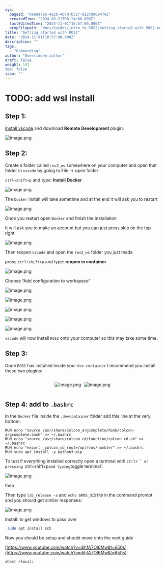 ```yaml
---
sys:
  pageId: "89e0a78c-4e2b-4070-b327-d28cb0694742"
  createdTime: "2024-08-21T00:24:00.000Z"
  lastEditedTime: "2024-11-01T18:57:00.000Z"
  propFilepath: "docs/Guides/intro_to_ROS2/Getting started with ROS2.md"
title: "Getting started with ROS2"
date: "2024-11-01T18:57:00.000Z"
description: ""
tags:
  - "Onboarding"
author: "Overridden author"
draft: false
weight: 141
toc: false
icon: ""
---
```


# TODO: add wsl install

## Step 1:

[Install vscode](https://code.visualstudio.com/download) and download **Remote Development** plugin:

![image.png](https://prod-files-secure.s3.us-west-2.amazonaws.com/d518164a-d88e-44d1-a4ee-3adb3bd8bce0/efb52993-1881-4a40-b95e-6f020334f022/image.png?X-Amz-Algorithm=AWS4-HMAC-SHA256&X-Amz-Content-Sha256=UNSIGNED-PAYLOAD&X-Amz-Credential=ASIAZI2LB466VLFMQNIC%2F20250429%2Fus-west-2%2Fs3%2Faws4_request&X-Amz-Date=20250429T181213Z&X-Amz-Expires=3600&X-Amz-Security-Token=IQoJb3JpZ2luX2VjEPr%2F%2F%2F%2F%2F%2F%2F%2F%2F%2FwEaCXVzLXdlc3QtMiJHMEUCIQCt3IISAl0oQCFLywoXXEFfIxcGRvb0WX00iteEff3JCwIgAcDyD%2Bj4TfXzyIjYmqKe97IYigESsh9a%2BS9yGkpaLusqiAQIkv%2F%2F%2F%2F%2F%2F%2F%2F%2F%2FARAAGgw2Mzc0MjMxODM4MDUiDMMk3wvZ9e2hvm%2BpKircAwz0wEtqJ6tVOCEbSfHag%2BnRR5eX3Y2tbd1zpcNpBhrYVOpSCL2lVFIwuKzFbuItbY%2B00sSKRSmX3xUvlBWDcZVyvY%2FUi5Jn48W7P58MGSVP2h4rMdpGY4D3br0pTRwz%2FCeft9Ue%2BNMUBxx%2FxWWKrErZUp2ZU1XIbAJA06wqay8sEdC9mBoH5sUIAghmEqhZak1LkuJCHMTwNX0vibY%2F8wP6bDRJtGF2LXEl2n%2FKQ8Lja3yOhLLKy%2BljT3lH0qJT4%2B0cONGZVGG3iuLUc3wErjEL6iF6u%2B31ssO0Lst92VbJeMiVSa%2B8gvgfCdne1kVVod%2Fu70wpJaDlIyBkrwr0mMUPmXgkv%2BHV5%2BJnk0GWJ0zD7KcZxP4KwK6Cu31GVXzfh41SHA4jmVLs7FNoa3rfng41mq4aEDTig7ZpsRhe74Dwxzs7fBizuZHyDbBVAhHqtma%2B0gNYBD9rrxgXxvDHaiO7yUp4CcUYxB2Gf00Mt3q8m9Do309STfmHVbMu1%2F8Sg0Ul%2BVq0az0h4lfv8KW%2B17X%2Bnd7dr45kKYztu7YjmKUVucHGKb6RiK15%2FfymC4YiaTR8SA8EG4x%2FUxAOxJR04cUPj%2F0Czncd%2BrWtP7sbZrP1%2FIBwz5x8vNd%2FmDSaMMCUxMAGOqUBbbWU%2Fwwsz%2F2KLYgGX5Q9M81IyZGUnPfFPx98lmtvh63Q5Orz65836D%2FDNXMuqj3AWF6vAHT6tGcS78UM%2B0eAhtI4PXYYdBc01PyHOASYP5EC2WZsbHaQsz1jxQ1GZ7Qv4GZqsmn8ssXRqj4Ss%2BSutr%2BR081tsRX6WENAcijpJptIyy8WF3V%2BwKb0XB%2FmUNozh3WQcWk6py6IfuzOPXqax3%2B%2BF2VM&X-Amz-Signature=7f11c32f3920689f3e6aa345380d61687d31e5465e1cb411f690a34cc963d040&X-Amz-SignedHeaders=host&x-id=GetObject)

## Step 2:

Create a folder called `ros2_ws` somewhere on your computer and open that folder in `vscode` by going to File → open folder 

`ctrl+shift+p` and type: **Install Docker**

![image.png](https://prod-files-secure.s3.us-west-2.amazonaws.com/d518164a-d88e-44d1-a4ee-3adb3bd8bce0/2269dc0e-1cd5-47ff-bceb-c04ad9b2eab0/image.png?X-Amz-Algorithm=AWS4-HMAC-SHA256&X-Amz-Content-Sha256=UNSIGNED-PAYLOAD&X-Amz-Credential=ASIAZI2LB466VLFMQNIC%2F20250429%2Fus-west-2%2Fs3%2Faws4_request&X-Amz-Date=20250429T181213Z&X-Amz-Expires=3600&X-Amz-Security-Token=IQoJb3JpZ2luX2VjEPr%2F%2F%2F%2F%2F%2F%2F%2F%2F%2FwEaCXVzLXdlc3QtMiJHMEUCIQCt3IISAl0oQCFLywoXXEFfIxcGRvb0WX00iteEff3JCwIgAcDyD%2Bj4TfXzyIjYmqKe97IYigESsh9a%2BS9yGkpaLusqiAQIkv%2F%2F%2F%2F%2F%2F%2F%2F%2F%2FARAAGgw2Mzc0MjMxODM4MDUiDMMk3wvZ9e2hvm%2BpKircAwz0wEtqJ6tVOCEbSfHag%2BnRR5eX3Y2tbd1zpcNpBhrYVOpSCL2lVFIwuKzFbuItbY%2B00sSKRSmX3xUvlBWDcZVyvY%2FUi5Jn48W7P58MGSVP2h4rMdpGY4D3br0pTRwz%2FCeft9Ue%2BNMUBxx%2FxWWKrErZUp2ZU1XIbAJA06wqay8sEdC9mBoH5sUIAghmEqhZak1LkuJCHMTwNX0vibY%2F8wP6bDRJtGF2LXEl2n%2FKQ8Lja3yOhLLKy%2BljT3lH0qJT4%2B0cONGZVGG3iuLUc3wErjEL6iF6u%2B31ssO0Lst92VbJeMiVSa%2B8gvgfCdne1kVVod%2Fu70wpJaDlIyBkrwr0mMUPmXgkv%2BHV5%2BJnk0GWJ0zD7KcZxP4KwK6Cu31GVXzfh41SHA4jmVLs7FNoa3rfng41mq4aEDTig7ZpsRhe74Dwxzs7fBizuZHyDbBVAhHqtma%2B0gNYBD9rrxgXxvDHaiO7yUp4CcUYxB2Gf00Mt3q8m9Do309STfmHVbMu1%2F8Sg0Ul%2BVq0az0h4lfv8KW%2B17X%2Bnd7dr45kKYztu7YjmKUVucHGKb6RiK15%2FfymC4YiaTR8SA8EG4x%2FUxAOxJR04cUPj%2F0Czncd%2BrWtP7sbZrP1%2FIBwz5x8vNd%2FmDSaMMCUxMAGOqUBbbWU%2Fwwsz%2F2KLYgGX5Q9M81IyZGUnPfFPx98lmtvh63Q5Orz65836D%2FDNXMuqj3AWF6vAHT6tGcS78UM%2B0eAhtI4PXYYdBc01PyHOASYP5EC2WZsbHaQsz1jxQ1GZ7Qv4GZqsmn8ssXRqj4Ss%2BSutr%2BR081tsRX6WENAcijpJptIyy8WF3V%2BwKb0XB%2FmUNozh3WQcWk6py6IfuzOPXqax3%2B%2BF2VM&X-Amz-Signature=6bb5a61a360b18cdefdc212349ac41998f3652ce69ca2ff6d1947808a5c8ab82&X-Amz-SignedHeaders=host&x-id=GetObject)

The `Docker` install will take sometime and at the end it will ask you to restart

![image.png](https://prod-files-secure.s3.us-west-2.amazonaws.com/d518164a-d88e-44d1-a4ee-3adb3bd8bce0/ed233f78-be33-4b1f-b89c-9c346c0e961e/image.png?X-Amz-Algorithm=AWS4-HMAC-SHA256&X-Amz-Content-Sha256=UNSIGNED-PAYLOAD&X-Amz-Credential=ASIAZI2LB466VLFMQNIC%2F20250429%2Fus-west-2%2Fs3%2Faws4_request&X-Amz-Date=20250429T181213Z&X-Amz-Expires=3600&X-Amz-Security-Token=IQoJb3JpZ2luX2VjEPr%2F%2F%2F%2F%2F%2F%2F%2F%2F%2FwEaCXVzLXdlc3QtMiJHMEUCIQCt3IISAl0oQCFLywoXXEFfIxcGRvb0WX00iteEff3JCwIgAcDyD%2Bj4TfXzyIjYmqKe97IYigESsh9a%2BS9yGkpaLusqiAQIkv%2F%2F%2F%2F%2F%2F%2F%2F%2F%2FARAAGgw2Mzc0MjMxODM4MDUiDMMk3wvZ9e2hvm%2BpKircAwz0wEtqJ6tVOCEbSfHag%2BnRR5eX3Y2tbd1zpcNpBhrYVOpSCL2lVFIwuKzFbuItbY%2B00sSKRSmX3xUvlBWDcZVyvY%2FUi5Jn48W7P58MGSVP2h4rMdpGY4D3br0pTRwz%2FCeft9Ue%2BNMUBxx%2FxWWKrErZUp2ZU1XIbAJA06wqay8sEdC9mBoH5sUIAghmEqhZak1LkuJCHMTwNX0vibY%2F8wP6bDRJtGF2LXEl2n%2FKQ8Lja3yOhLLKy%2BljT3lH0qJT4%2B0cONGZVGG3iuLUc3wErjEL6iF6u%2B31ssO0Lst92VbJeMiVSa%2B8gvgfCdne1kVVod%2Fu70wpJaDlIyBkrwr0mMUPmXgkv%2BHV5%2BJnk0GWJ0zD7KcZxP4KwK6Cu31GVXzfh41SHA4jmVLs7FNoa3rfng41mq4aEDTig7ZpsRhe74Dwxzs7fBizuZHyDbBVAhHqtma%2B0gNYBD9rrxgXxvDHaiO7yUp4CcUYxB2Gf00Mt3q8m9Do309STfmHVbMu1%2F8Sg0Ul%2BVq0az0h4lfv8KW%2B17X%2Bnd7dr45kKYztu7YjmKUVucHGKb6RiK15%2FfymC4YiaTR8SA8EG4x%2FUxAOxJR04cUPj%2F0Czncd%2BrWtP7sbZrP1%2FIBwz5x8vNd%2FmDSaMMCUxMAGOqUBbbWU%2Fwwsz%2F2KLYgGX5Q9M81IyZGUnPfFPx98lmtvh63Q5Orz65836D%2FDNXMuqj3AWF6vAHT6tGcS78UM%2B0eAhtI4PXYYdBc01PyHOASYP5EC2WZsbHaQsz1jxQ1GZ7Qv4GZqsmn8ssXRqj4Ss%2BSutr%2BR081tsRX6WENAcijpJptIyy8WF3V%2BwKb0XB%2FmUNozh3WQcWk6py6IfuzOPXqax3%2B%2BF2VM&X-Amz-Signature=f53548305f6ccc8a62508125fc88f86f18d8d663e3da55b2aee44b579d5aa873&X-Amz-SignedHeaders=host&x-id=GetObject)

Once you restart open `Docker` and finish the installation

It will ask you to make an account but you can just press skip on the top right

![image.png](https://prod-files-secure.s3.us-west-2.amazonaws.com/d518164a-d88e-44d1-a4ee-3adb3bd8bce0/21010ad9-1659-4fd9-9f59-9932a09b2a3d/image.png?X-Amz-Algorithm=AWS4-HMAC-SHA256&X-Amz-Content-Sha256=UNSIGNED-PAYLOAD&X-Amz-Credential=ASIAZI2LB466VLFMQNIC%2F20250429%2Fus-west-2%2Fs3%2Faws4_request&X-Amz-Date=20250429T181213Z&X-Amz-Expires=3600&X-Amz-Security-Token=IQoJb3JpZ2luX2VjEPr%2F%2F%2F%2F%2F%2F%2F%2F%2F%2FwEaCXVzLXdlc3QtMiJHMEUCIQCt3IISAl0oQCFLywoXXEFfIxcGRvb0WX00iteEff3JCwIgAcDyD%2Bj4TfXzyIjYmqKe97IYigESsh9a%2BS9yGkpaLusqiAQIkv%2F%2F%2F%2F%2F%2F%2F%2F%2F%2FARAAGgw2Mzc0MjMxODM4MDUiDMMk3wvZ9e2hvm%2BpKircAwz0wEtqJ6tVOCEbSfHag%2BnRR5eX3Y2tbd1zpcNpBhrYVOpSCL2lVFIwuKzFbuItbY%2B00sSKRSmX3xUvlBWDcZVyvY%2FUi5Jn48W7P58MGSVP2h4rMdpGY4D3br0pTRwz%2FCeft9Ue%2BNMUBxx%2FxWWKrErZUp2ZU1XIbAJA06wqay8sEdC9mBoH5sUIAghmEqhZak1LkuJCHMTwNX0vibY%2F8wP6bDRJtGF2LXEl2n%2FKQ8Lja3yOhLLKy%2BljT3lH0qJT4%2B0cONGZVGG3iuLUc3wErjEL6iF6u%2B31ssO0Lst92VbJeMiVSa%2B8gvgfCdne1kVVod%2Fu70wpJaDlIyBkrwr0mMUPmXgkv%2BHV5%2BJnk0GWJ0zD7KcZxP4KwK6Cu31GVXzfh41SHA4jmVLs7FNoa3rfng41mq4aEDTig7ZpsRhe74Dwxzs7fBizuZHyDbBVAhHqtma%2B0gNYBD9rrxgXxvDHaiO7yUp4CcUYxB2Gf00Mt3q8m9Do309STfmHVbMu1%2F8Sg0Ul%2BVq0az0h4lfv8KW%2B17X%2Bnd7dr45kKYztu7YjmKUVucHGKb6RiK15%2FfymC4YiaTR8SA8EG4x%2FUxAOxJR04cUPj%2F0Czncd%2BrWtP7sbZrP1%2FIBwz5x8vNd%2FmDSaMMCUxMAGOqUBbbWU%2Fwwsz%2F2KLYgGX5Q9M81IyZGUnPfFPx98lmtvh63Q5Orz65836D%2FDNXMuqj3AWF6vAHT6tGcS78UM%2B0eAhtI4PXYYdBc01PyHOASYP5EC2WZsbHaQsz1jxQ1GZ7Qv4GZqsmn8ssXRqj4Ss%2BSutr%2BR081tsRX6WENAcijpJptIyy8WF3V%2BwKb0XB%2FmUNozh3WQcWk6py6IfuzOPXqax3%2B%2BF2VM&X-Amz-Signature=e5c916f967f9fd7beb2a9b1ce6fafd9160c6113fb3057adef06bc9bd30bc002c&X-Amz-SignedHeaders=host&x-id=GetObject)

Then reopen `vscode` and open the `ros2_ws` folder you just made

press `ctrl+shift+p` and type: **reopen in container**

![image.png](https://prod-files-secure.s3.us-west-2.amazonaws.com/d518164a-d88e-44d1-a4ee-3adb3bd8bce0/4e93b8c2-41ad-488c-8095-c74205196118/image.png?X-Amz-Algorithm=AWS4-HMAC-SHA256&X-Amz-Content-Sha256=UNSIGNED-PAYLOAD&X-Amz-Credential=ASIAZI2LB466VLFMQNIC%2F20250429%2Fus-west-2%2Fs3%2Faws4_request&X-Amz-Date=20250429T181213Z&X-Amz-Expires=3600&X-Amz-Security-Token=IQoJb3JpZ2luX2VjEPr%2F%2F%2F%2F%2F%2F%2F%2F%2F%2FwEaCXVzLXdlc3QtMiJHMEUCIQCt3IISAl0oQCFLywoXXEFfIxcGRvb0WX00iteEff3JCwIgAcDyD%2Bj4TfXzyIjYmqKe97IYigESsh9a%2BS9yGkpaLusqiAQIkv%2F%2F%2F%2F%2F%2F%2F%2F%2F%2FARAAGgw2Mzc0MjMxODM4MDUiDMMk3wvZ9e2hvm%2BpKircAwz0wEtqJ6tVOCEbSfHag%2BnRR5eX3Y2tbd1zpcNpBhrYVOpSCL2lVFIwuKzFbuItbY%2B00sSKRSmX3xUvlBWDcZVyvY%2FUi5Jn48W7P58MGSVP2h4rMdpGY4D3br0pTRwz%2FCeft9Ue%2BNMUBxx%2FxWWKrErZUp2ZU1XIbAJA06wqay8sEdC9mBoH5sUIAghmEqhZak1LkuJCHMTwNX0vibY%2F8wP6bDRJtGF2LXEl2n%2FKQ8Lja3yOhLLKy%2BljT3lH0qJT4%2B0cONGZVGG3iuLUc3wErjEL6iF6u%2B31ssO0Lst92VbJeMiVSa%2B8gvgfCdne1kVVod%2Fu70wpJaDlIyBkrwr0mMUPmXgkv%2BHV5%2BJnk0GWJ0zD7KcZxP4KwK6Cu31GVXzfh41SHA4jmVLs7FNoa3rfng41mq4aEDTig7ZpsRhe74Dwxzs7fBizuZHyDbBVAhHqtma%2B0gNYBD9rrxgXxvDHaiO7yUp4CcUYxB2Gf00Mt3q8m9Do309STfmHVbMu1%2F8Sg0Ul%2BVq0az0h4lfv8KW%2B17X%2Bnd7dr45kKYztu7YjmKUVucHGKb6RiK15%2FfymC4YiaTR8SA8EG4x%2FUxAOxJR04cUPj%2F0Czncd%2BrWtP7sbZrP1%2FIBwz5x8vNd%2FmDSaMMCUxMAGOqUBbbWU%2Fwwsz%2F2KLYgGX5Q9M81IyZGUnPfFPx98lmtvh63Q5Orz65836D%2FDNXMuqj3AWF6vAHT6tGcS78UM%2B0eAhtI4PXYYdBc01PyHOASYP5EC2WZsbHaQsz1jxQ1GZ7Qv4GZqsmn8ssXRqj4Ss%2BSutr%2BR081tsRX6WENAcijpJptIyy8WF3V%2BwKb0XB%2FmUNozh3WQcWk6py6IfuzOPXqax3%2B%2BF2VM&X-Amz-Signature=f068a921921ca275be0baaaa3b49b093a70a152d6e37c457ae1301044c29bd98&X-Amz-SignedHeaders=host&x-id=GetObject)

Choose “Add configuration to workspace”

![image.png](https://prod-files-secure.s3.us-west-2.amazonaws.com/d518164a-d88e-44d1-a4ee-3adb3bd8bce0/9560b282-5060-4989-ba37-97e7b2c22476/image.png?X-Amz-Algorithm=AWS4-HMAC-SHA256&X-Amz-Content-Sha256=UNSIGNED-PAYLOAD&X-Amz-Credential=ASIAZI2LB466VLFMQNIC%2F20250429%2Fus-west-2%2Fs3%2Faws4_request&X-Amz-Date=20250429T181213Z&X-Amz-Expires=3600&X-Amz-Security-Token=IQoJb3JpZ2luX2VjEPr%2F%2F%2F%2F%2F%2F%2F%2F%2F%2FwEaCXVzLXdlc3QtMiJHMEUCIQCt3IISAl0oQCFLywoXXEFfIxcGRvb0WX00iteEff3JCwIgAcDyD%2Bj4TfXzyIjYmqKe97IYigESsh9a%2BS9yGkpaLusqiAQIkv%2F%2F%2F%2F%2F%2F%2F%2F%2F%2FARAAGgw2Mzc0MjMxODM4MDUiDMMk3wvZ9e2hvm%2BpKircAwz0wEtqJ6tVOCEbSfHag%2BnRR5eX3Y2tbd1zpcNpBhrYVOpSCL2lVFIwuKzFbuItbY%2B00sSKRSmX3xUvlBWDcZVyvY%2FUi5Jn48W7P58MGSVP2h4rMdpGY4D3br0pTRwz%2FCeft9Ue%2BNMUBxx%2FxWWKrErZUp2ZU1XIbAJA06wqay8sEdC9mBoH5sUIAghmEqhZak1LkuJCHMTwNX0vibY%2F8wP6bDRJtGF2LXEl2n%2FKQ8Lja3yOhLLKy%2BljT3lH0qJT4%2B0cONGZVGG3iuLUc3wErjEL6iF6u%2B31ssO0Lst92VbJeMiVSa%2B8gvgfCdne1kVVod%2Fu70wpJaDlIyBkrwr0mMUPmXgkv%2BHV5%2BJnk0GWJ0zD7KcZxP4KwK6Cu31GVXzfh41SHA4jmVLs7FNoa3rfng41mq4aEDTig7ZpsRhe74Dwxzs7fBizuZHyDbBVAhHqtma%2B0gNYBD9rrxgXxvDHaiO7yUp4CcUYxB2Gf00Mt3q8m9Do309STfmHVbMu1%2F8Sg0Ul%2BVq0az0h4lfv8KW%2B17X%2Bnd7dr45kKYztu7YjmKUVucHGKb6RiK15%2FfymC4YiaTR8SA8EG4x%2FUxAOxJR04cUPj%2F0Czncd%2BrWtP7sbZrP1%2FIBwz5x8vNd%2FmDSaMMCUxMAGOqUBbbWU%2Fwwsz%2F2KLYgGX5Q9M81IyZGUnPfFPx98lmtvh63Q5Orz65836D%2FDNXMuqj3AWF6vAHT6tGcS78UM%2B0eAhtI4PXYYdBc01PyHOASYP5EC2WZsbHaQsz1jxQ1GZ7Qv4GZqsmn8ssXRqj4Ss%2BSutr%2BR081tsRX6WENAcijpJptIyy8WF3V%2BwKb0XB%2FmUNozh3WQcWk6py6IfuzOPXqax3%2B%2BF2VM&X-Amz-Signature=2651afaedfd2f2c7c53060beef2066b989a9377a38712d386395cdf3df7f7560&X-Amz-SignedHeaders=host&x-id=GetObject)

![image.png](https://prod-files-secure.s3.us-west-2.amazonaws.com/d518164a-d88e-44d1-a4ee-3adb3bd8bce0/2ee63f81-886b-48e8-a553-dc6e5eac99e4/image.png?X-Amz-Algorithm=AWS4-HMAC-SHA256&X-Amz-Content-Sha256=UNSIGNED-PAYLOAD&X-Amz-Credential=ASIAZI2LB466VLFMQNIC%2F20250429%2Fus-west-2%2Fs3%2Faws4_request&X-Amz-Date=20250429T181213Z&X-Amz-Expires=3600&X-Amz-Security-Token=IQoJb3JpZ2luX2VjEPr%2F%2F%2F%2F%2F%2F%2F%2F%2F%2FwEaCXVzLXdlc3QtMiJHMEUCIQCt3IISAl0oQCFLywoXXEFfIxcGRvb0WX00iteEff3JCwIgAcDyD%2Bj4TfXzyIjYmqKe97IYigESsh9a%2BS9yGkpaLusqiAQIkv%2F%2F%2F%2F%2F%2F%2F%2F%2F%2FARAAGgw2Mzc0MjMxODM4MDUiDMMk3wvZ9e2hvm%2BpKircAwz0wEtqJ6tVOCEbSfHag%2BnRR5eX3Y2tbd1zpcNpBhrYVOpSCL2lVFIwuKzFbuItbY%2B00sSKRSmX3xUvlBWDcZVyvY%2FUi5Jn48W7P58MGSVP2h4rMdpGY4D3br0pTRwz%2FCeft9Ue%2BNMUBxx%2FxWWKrErZUp2ZU1XIbAJA06wqay8sEdC9mBoH5sUIAghmEqhZak1LkuJCHMTwNX0vibY%2F8wP6bDRJtGF2LXEl2n%2FKQ8Lja3yOhLLKy%2BljT3lH0qJT4%2B0cONGZVGG3iuLUc3wErjEL6iF6u%2B31ssO0Lst92VbJeMiVSa%2B8gvgfCdne1kVVod%2Fu70wpJaDlIyBkrwr0mMUPmXgkv%2BHV5%2BJnk0GWJ0zD7KcZxP4KwK6Cu31GVXzfh41SHA4jmVLs7FNoa3rfng41mq4aEDTig7ZpsRhe74Dwxzs7fBizuZHyDbBVAhHqtma%2B0gNYBD9rrxgXxvDHaiO7yUp4CcUYxB2Gf00Mt3q8m9Do309STfmHVbMu1%2F8Sg0Ul%2BVq0az0h4lfv8KW%2B17X%2Bnd7dr45kKYztu7YjmKUVucHGKb6RiK15%2FfymC4YiaTR8SA8EG4x%2FUxAOxJR04cUPj%2F0Czncd%2BrWtP7sbZrP1%2FIBwz5x8vNd%2FmDSaMMCUxMAGOqUBbbWU%2Fwwsz%2F2KLYgGX5Q9M81IyZGUnPfFPx98lmtvh63Q5Orz65836D%2FDNXMuqj3AWF6vAHT6tGcS78UM%2B0eAhtI4PXYYdBc01PyHOASYP5EC2WZsbHaQsz1jxQ1GZ7Qv4GZqsmn8ssXRqj4Ss%2BSutr%2BR081tsRX6WENAcijpJptIyy8WF3V%2BwKb0XB%2FmUNozh3WQcWk6py6IfuzOPXqax3%2B%2BF2VM&X-Amz-Signature=8b61ee5ee950b247b3356576eff9da387c2770490a3b0c28e2735b64d13831d6&X-Amz-SignedHeaders=host&x-id=GetObject)

![image.png](https://prod-files-secure.s3.us-west-2.amazonaws.com/d518164a-d88e-44d1-a4ee-3adb3bd8bce0/ae1580b2-b048-407e-aed9-b584224a7a04/image.png?X-Amz-Algorithm=AWS4-HMAC-SHA256&X-Amz-Content-Sha256=UNSIGNED-PAYLOAD&X-Amz-Credential=ASIAZI2LB466VLFMQNIC%2F20250429%2Fus-west-2%2Fs3%2Faws4_request&X-Amz-Date=20250429T181213Z&X-Amz-Expires=3600&X-Amz-Security-Token=IQoJb3JpZ2luX2VjEPr%2F%2F%2F%2F%2F%2F%2F%2F%2F%2FwEaCXVzLXdlc3QtMiJHMEUCIQCt3IISAl0oQCFLywoXXEFfIxcGRvb0WX00iteEff3JCwIgAcDyD%2Bj4TfXzyIjYmqKe97IYigESsh9a%2BS9yGkpaLusqiAQIkv%2F%2F%2F%2F%2F%2F%2F%2F%2F%2FARAAGgw2Mzc0MjMxODM4MDUiDMMk3wvZ9e2hvm%2BpKircAwz0wEtqJ6tVOCEbSfHag%2BnRR5eX3Y2tbd1zpcNpBhrYVOpSCL2lVFIwuKzFbuItbY%2B00sSKRSmX3xUvlBWDcZVyvY%2FUi5Jn48W7P58MGSVP2h4rMdpGY4D3br0pTRwz%2FCeft9Ue%2BNMUBxx%2FxWWKrErZUp2ZU1XIbAJA06wqay8sEdC9mBoH5sUIAghmEqhZak1LkuJCHMTwNX0vibY%2F8wP6bDRJtGF2LXEl2n%2FKQ8Lja3yOhLLKy%2BljT3lH0qJT4%2B0cONGZVGG3iuLUc3wErjEL6iF6u%2B31ssO0Lst92VbJeMiVSa%2B8gvgfCdne1kVVod%2Fu70wpJaDlIyBkrwr0mMUPmXgkv%2BHV5%2BJnk0GWJ0zD7KcZxP4KwK6Cu31GVXzfh41SHA4jmVLs7FNoa3rfng41mq4aEDTig7ZpsRhe74Dwxzs7fBizuZHyDbBVAhHqtma%2B0gNYBD9rrxgXxvDHaiO7yUp4CcUYxB2Gf00Mt3q8m9Do309STfmHVbMu1%2F8Sg0Ul%2BVq0az0h4lfv8KW%2B17X%2Bnd7dr45kKYztu7YjmKUVucHGKb6RiK15%2FfymC4YiaTR8SA8EG4x%2FUxAOxJR04cUPj%2F0Czncd%2BrWtP7sbZrP1%2FIBwz5x8vNd%2FmDSaMMCUxMAGOqUBbbWU%2Fwwsz%2F2KLYgGX5Q9M81IyZGUnPfFPx98lmtvh63Q5Orz65836D%2FDNXMuqj3AWF6vAHT6tGcS78UM%2B0eAhtI4PXYYdBc01PyHOASYP5EC2WZsbHaQsz1jxQ1GZ7Qv4GZqsmn8ssXRqj4Ss%2BSutr%2BR081tsRX6WENAcijpJptIyy8WF3V%2BwKb0XB%2FmUNozh3WQcWk6py6IfuzOPXqax3%2B%2BF2VM&X-Amz-Signature=735fd3d7460069a60905495953f4437b2697d514cd7927d2367bebc68682133a&X-Amz-SignedHeaders=host&x-id=GetObject)

![image.png](https://prod-files-secure.s3.us-west-2.amazonaws.com/d518164a-d88e-44d1-a4ee-3adb3bd8bce0/53255b28-f75e-430f-b9e3-c0ac8577e42b/image.png?X-Amz-Algorithm=AWS4-HMAC-SHA256&X-Amz-Content-Sha256=UNSIGNED-PAYLOAD&X-Amz-Credential=ASIAZI2LB466VLFMQNIC%2F20250429%2Fus-west-2%2Fs3%2Faws4_request&X-Amz-Date=20250429T181213Z&X-Amz-Expires=3600&X-Amz-Security-Token=IQoJb3JpZ2luX2VjEPr%2F%2F%2F%2F%2F%2F%2F%2F%2F%2FwEaCXVzLXdlc3QtMiJHMEUCIQCt3IISAl0oQCFLywoXXEFfIxcGRvb0WX00iteEff3JCwIgAcDyD%2Bj4TfXzyIjYmqKe97IYigESsh9a%2BS9yGkpaLusqiAQIkv%2F%2F%2F%2F%2F%2F%2F%2F%2F%2FARAAGgw2Mzc0MjMxODM4MDUiDMMk3wvZ9e2hvm%2BpKircAwz0wEtqJ6tVOCEbSfHag%2BnRR5eX3Y2tbd1zpcNpBhrYVOpSCL2lVFIwuKzFbuItbY%2B00sSKRSmX3xUvlBWDcZVyvY%2FUi5Jn48W7P58MGSVP2h4rMdpGY4D3br0pTRwz%2FCeft9Ue%2BNMUBxx%2FxWWKrErZUp2ZU1XIbAJA06wqay8sEdC9mBoH5sUIAghmEqhZak1LkuJCHMTwNX0vibY%2F8wP6bDRJtGF2LXEl2n%2FKQ8Lja3yOhLLKy%2BljT3lH0qJT4%2B0cONGZVGG3iuLUc3wErjEL6iF6u%2B31ssO0Lst92VbJeMiVSa%2B8gvgfCdne1kVVod%2Fu70wpJaDlIyBkrwr0mMUPmXgkv%2BHV5%2BJnk0GWJ0zD7KcZxP4KwK6Cu31GVXzfh41SHA4jmVLs7FNoa3rfng41mq4aEDTig7ZpsRhe74Dwxzs7fBizuZHyDbBVAhHqtma%2B0gNYBD9rrxgXxvDHaiO7yUp4CcUYxB2Gf00Mt3q8m9Do309STfmHVbMu1%2F8Sg0Ul%2BVq0az0h4lfv8KW%2B17X%2Bnd7dr45kKYztu7YjmKUVucHGKb6RiK15%2FfymC4YiaTR8SA8EG4x%2FUxAOxJR04cUPj%2F0Czncd%2BrWtP7sbZrP1%2FIBwz5x8vNd%2FmDSaMMCUxMAGOqUBbbWU%2Fwwsz%2F2KLYgGX5Q9M81IyZGUnPfFPx98lmtvh63Q5Orz65836D%2FDNXMuqj3AWF6vAHT6tGcS78UM%2B0eAhtI4PXYYdBc01PyHOASYP5EC2WZsbHaQsz1jxQ1GZ7Qv4GZqsmn8ssXRqj4Ss%2BSutr%2BR081tsRX6WENAcijpJptIyy8WF3V%2BwKb0XB%2FmUNozh3WQcWk6py6IfuzOPXqax3%2B%2BF2VM&X-Amz-Signature=1b7d8afe9e5803d88c7247785b992450030a37103b8d12713455f2360c76ff2b&X-Amz-SignedHeaders=host&x-id=GetObject)

![image.png](https://prod-files-secure.s3.us-west-2.amazonaws.com/d518164a-d88e-44d1-a4ee-3adb3bd8bce0/7c562767-5af9-4ffb-97d1-327bcdf4ee00/image.png?X-Amz-Algorithm=AWS4-HMAC-SHA256&X-Amz-Content-Sha256=UNSIGNED-PAYLOAD&X-Amz-Credential=ASIAZI2LB466VLFMQNIC%2F20250429%2Fus-west-2%2Fs3%2Faws4_request&X-Amz-Date=20250429T181213Z&X-Amz-Expires=3600&X-Amz-Security-Token=IQoJb3JpZ2luX2VjEPr%2F%2F%2F%2F%2F%2F%2F%2F%2F%2FwEaCXVzLXdlc3QtMiJHMEUCIQCt3IISAl0oQCFLywoXXEFfIxcGRvb0WX00iteEff3JCwIgAcDyD%2Bj4TfXzyIjYmqKe97IYigESsh9a%2BS9yGkpaLusqiAQIkv%2F%2F%2F%2F%2F%2F%2F%2F%2F%2FARAAGgw2Mzc0MjMxODM4MDUiDMMk3wvZ9e2hvm%2BpKircAwz0wEtqJ6tVOCEbSfHag%2BnRR5eX3Y2tbd1zpcNpBhrYVOpSCL2lVFIwuKzFbuItbY%2B00sSKRSmX3xUvlBWDcZVyvY%2FUi5Jn48W7P58MGSVP2h4rMdpGY4D3br0pTRwz%2FCeft9Ue%2BNMUBxx%2FxWWKrErZUp2ZU1XIbAJA06wqay8sEdC9mBoH5sUIAghmEqhZak1LkuJCHMTwNX0vibY%2F8wP6bDRJtGF2LXEl2n%2FKQ8Lja3yOhLLKy%2BljT3lH0qJT4%2B0cONGZVGG3iuLUc3wErjEL6iF6u%2B31ssO0Lst92VbJeMiVSa%2B8gvgfCdne1kVVod%2Fu70wpJaDlIyBkrwr0mMUPmXgkv%2BHV5%2BJnk0GWJ0zD7KcZxP4KwK6Cu31GVXzfh41SHA4jmVLs7FNoa3rfng41mq4aEDTig7ZpsRhe74Dwxzs7fBizuZHyDbBVAhHqtma%2B0gNYBD9rrxgXxvDHaiO7yUp4CcUYxB2Gf00Mt3q8m9Do309STfmHVbMu1%2F8Sg0Ul%2BVq0az0h4lfv8KW%2B17X%2Bnd7dr45kKYztu7YjmKUVucHGKb6RiK15%2FfymC4YiaTR8SA8EG4x%2FUxAOxJR04cUPj%2F0Czncd%2BrWtP7sbZrP1%2FIBwz5x8vNd%2FmDSaMMCUxMAGOqUBbbWU%2Fwwsz%2F2KLYgGX5Q9M81IyZGUnPfFPx98lmtvh63Q5Orz65836D%2FDNXMuqj3AWF6vAHT6tGcS78UM%2B0eAhtI4PXYYdBc01PyHOASYP5EC2WZsbHaQsz1jxQ1GZ7Qv4GZqsmn8ssXRqj4Ss%2BSutr%2BR081tsRX6WENAcijpJptIyy8WF3V%2BwKb0XB%2FmUNozh3WQcWk6py6IfuzOPXqax3%2B%2BF2VM&X-Amz-Signature=666cdc2b3e45cd246739a1f0f6ec660c479e7cf83a3b710e50c7abbd19fff664&X-Amz-SignedHeaders=host&x-id=GetObject)

`vscode` will now install `ROS2` onto your computer so this may take some time.

## Step 3:

Once `ROS2` has installed inside your `dev-container` I recommend you install these two plugins:

<div style="display: flex;flex-direction: row; column-gap:10px; max-width: 630px;justify-content: center;">
<div>

![image.png](https://prod-files-secure.s3.us-west-2.amazonaws.com/d518164a-d88e-44d1-a4ee-3adb3bd8bce0/3fc3d550-5a54-4ba1-ba6b-faa01cdb7369/image.png?X-Amz-Algorithm=AWS4-HMAC-SHA256&X-Amz-Content-Sha256=UNSIGNED-PAYLOAD&X-Amz-Credential=ASIAZI2LB466SLLLS7RX%2F20250429%2Fus-west-2%2Fs3%2Faws4_request&X-Amz-Date=20250429T181220Z&X-Amz-Expires=3600&X-Amz-Security-Token=IQoJb3JpZ2luX2VjEPr%2F%2F%2F%2F%2F%2F%2F%2F%2F%2FwEaCXVzLXdlc3QtMiJHMEUCIAYwObfshXa4rNqG6TyuAd3b43roG8NVe9PqGXk7JePBAiEA4eeEf%2Bcs3lt8spPxssfMfbwfr8RmZJXnKDUIek47Q48qiAQIkv%2F%2F%2F%2F%2F%2F%2F%2F%2F%2FARAAGgw2Mzc0MjMxODM4MDUiDLW037cl%2B2jQ0krRdCrcA3ufdl7u0qfPqUTawLv4PeEbkZSiV6eAvnk0hMz87erRjNulqOfeBiyr1JxZ1v947ClWBdxz5hoo6dA%2BnFkVMvT3or15Hthw4WxaBfodqYDDIVLiHgXqEkz%2BeS1q3w2IuFlpJTtPKHMYDm8pZ6GEISLEPU0GvNO0ANJ%2BzKnwQm1N%2BgxhNeEoKd8G1B1QYdlNjSnkCrG9J7INwEjecoaHze59xwyS7R2%2F1XdZ0xLjn3zd%2BP0Ak9PAx8yGCwwPxL%2BK30cIOvet5CDzDTD898xmTRLx5NqXoxeSjPBCiDerALoGWY7w6alK%2BDJqw830eJkBKCD23OKR25ZM0nGd9TcSebmkWW5oW3SZ61yL0yGcgJfyLYgb7%2BSIPv9F%2FqztVsCaUqYAYywLveOezjBHSvGWJzmF%2FKgMBMJiR%2FH2pmiATZKBrut3v4cTxqE8NRciGR%2BDVznSPMKfm8jOMP6hEMtx%2FACeEPK3FdFDrv1PJG9vtx9w7ZRx9rikVoCCkvr%2FmpGTuzDRzv6P28OK1WZy7WbHQRaRJRmlk9TzFMwkoNpjcnfX%2FuDtT5rzIDb1zMOT6RRH2VHibpEwiJhWEmIrfqxeXBPjGvKOJabL3TO9n31qOGmrBvAlbjmcPW84zuANMJ6UxMAGOqUBW3xmlpYjnx3IwIbMcwSSfNE4Gx0L8YCZq6z5VAUFLeKxBjAxMkf6HBHYcGU6UFfyGiKLGNP1%2FrKc6DFac1GRsokaktBNd1klTaFFoj2DZMWWMkvsauyeljBjaKS1lVUMP16MvgLgDfn5RjOEOSk4Lzy3AeCc28%2BG5cIXTA6UOKgmZLiCOyCg7kjDJUnb6sp%2BmL891eb%2BQeN8sccIsHkAO9nPqTuk&X-Amz-Signature=09a112ae04e5195132e84f7b0d3c40a9d111fa503ac8fd2c86b3538df742f761&X-Amz-SignedHeaders=host&x-id=GetObject)

</div>
<div>

![image.png](https://prod-files-secure.s3.us-west-2.amazonaws.com/d518164a-d88e-44d1-a4ee-3adb3bd8bce0/d994cc66-13c2-4093-a5a3-f84cf4601a82/image.png?X-Amz-Algorithm=AWS4-HMAC-SHA256&X-Amz-Content-Sha256=UNSIGNED-PAYLOAD&X-Amz-Credential=ASIAZI2LB466YITFCGKP%2F20250429%2Fus-west-2%2Fs3%2Faws4_request&X-Amz-Date=20250429T181220Z&X-Amz-Expires=3600&X-Amz-Security-Token=IQoJb3JpZ2luX2VjEPr%2F%2F%2F%2F%2F%2F%2F%2F%2F%2FwEaCXVzLXdlc3QtMiJGMEQCIHDhXSZh18d8RkCClkzmYdj8bfvlzGG0QuTmkYw1k%2FuEAiAcCX6qp3YtjN46bDoZwilDUEsRpQ0TRM1UvTBtXLYByiqIBAiS%2F%2F%2F%2F%2F%2F%2F%2F%2F%2F8BEAAaDDYzNzQyMzE4MzgwNSIMBU1S3OTQRHYVgpiHKtwD8vu%2FB7LuYOTvS7wMGF2Y1sCX1hWNuuib3DN3v%2F7QLuemJ27i6HBzrvF7Vj48ufWklShgtX9lcE4h7jq4L%2BeYOtr%2BtglZ9q1ftQB0TXMSlR%2Fv9bS72rgQxKAe%2BtxlT6XogjACznx1Bo3gDSbieFVcal5nEq5PhffcgNKM%2FnzD8f3xBFdhaUVpzKb3HKRblt2jpMhNJiR%2B2%2FAKT2MbkaRVm%2FSPzglKUCEdtPSONJXVh0Tu2ayVtZiAmhBPvNJLInAnha7o35%2Fu9%2Bp93mnwU4ZqZkNkB6MaSd6yAJ0l4st2EsljH0jJamU1Nu3gnDpuVAOIsQZvcplTJ9S2HDPe%2FHC2QI5PuJbrLkdNAKDZWUVmepSC5ok0wym2Re2uHg0X%2FJTECrm9Pw1CgPHWIHCym4MGdsbl2KaJ1EmTOpE1i6%2FOo1nQohyIIgSj5m1Q%2BWk%2FWUUPFEfWBY9xa8qHRy714xeUQlagdtNK8CV915Myjb7KyPlCEa6NRqMJkHoLEbDWzSAPCziRJXWXuafROv5YGsWE%2F41naA2jbReZQb8MOpqoXErSy%2BRNzqCZEV8%2FVEPp5m4ushg3QgkX6%2BjfyB8oEW%2F5h8VxDfmZiTH8BrxI1KRcYONR0BUXUW%2BEO78TwnUwlZTEwAY6pgFvDNwf6QpKpCg1obbzBOobxuC1%2BxNAFgZmoOwojDhQ%2B8D6gQPzlWeq3Jo5%2BQeVb1CuL6ZKDH3QQ48q7S%2FTAUkTdeGZrG5MfRYvYdQ7prCKm1gooCij2hPpNBCt8W8nwFIFWiGXiqaScGR2bNrTMtdJe53Ok5Kc%2F2AOwtMGyBVM2F8xM1mFWHThUKGmpnzvvCC2fS9W2%2B9SvCZQ6xaJNSG0DcMjno6S&X-Amz-Signature=73b83535b148f1ad9c2d10c690eee79bc7a0b03b5d560fb0a0b4605125c2cc13&X-Amz-SignedHeaders=host&x-id=GetObject)

</div>
</div>

## Step 4: add to `.bashrc`

In the `Docker` file inside the `.devcontainer` folder add this line at the very bottom: 

```docker
RUN echo "source /usr/share/colcon_argcomplete/hook/colcon-argcomplete.bash" >> ~/.bashrc
RUN echo "source /usr/share/colcon_cd/function/colcon_cd.sh" >> ~/.bashrc
RUN echo "export _colcon_cd_root=/opt/ros/humble/" >> ~/.bashrc
RUN sudo apt install -y python3-pip 
```

To test if everything installed correctly open a terminal with `ctrl+`` or pressing `ctrl+shift+p` and typing `toggle terminal`:

![image.png](https://prod-files-secure.s3.us-west-2.amazonaws.com/d518164a-d88e-44d1-a4ee-3adb3bd8bce0/6a4943d8-b04e-4c02-9a58-775f3384d1a5/image.png?X-Amz-Algorithm=AWS4-HMAC-SHA256&X-Amz-Content-Sha256=UNSIGNED-PAYLOAD&X-Amz-Credential=ASIAZI2LB466VLFMQNIC%2F20250429%2Fus-west-2%2Fs3%2Faws4_request&X-Amz-Date=20250429T181213Z&X-Amz-Expires=3600&X-Amz-Security-Token=IQoJb3JpZ2luX2VjEPr%2F%2F%2F%2F%2F%2F%2F%2F%2F%2FwEaCXVzLXdlc3QtMiJHMEUCIQCt3IISAl0oQCFLywoXXEFfIxcGRvb0WX00iteEff3JCwIgAcDyD%2Bj4TfXzyIjYmqKe97IYigESsh9a%2BS9yGkpaLusqiAQIkv%2F%2F%2F%2F%2F%2F%2F%2F%2F%2FARAAGgw2Mzc0MjMxODM4MDUiDMMk3wvZ9e2hvm%2BpKircAwz0wEtqJ6tVOCEbSfHag%2BnRR5eX3Y2tbd1zpcNpBhrYVOpSCL2lVFIwuKzFbuItbY%2B00sSKRSmX3xUvlBWDcZVyvY%2FUi5Jn48W7P58MGSVP2h4rMdpGY4D3br0pTRwz%2FCeft9Ue%2BNMUBxx%2FxWWKrErZUp2ZU1XIbAJA06wqay8sEdC9mBoH5sUIAghmEqhZak1LkuJCHMTwNX0vibY%2F8wP6bDRJtGF2LXEl2n%2FKQ8Lja3yOhLLKy%2BljT3lH0qJT4%2B0cONGZVGG3iuLUc3wErjEL6iF6u%2B31ssO0Lst92VbJeMiVSa%2B8gvgfCdne1kVVod%2Fu70wpJaDlIyBkrwr0mMUPmXgkv%2BHV5%2BJnk0GWJ0zD7KcZxP4KwK6Cu31GVXzfh41SHA4jmVLs7FNoa3rfng41mq4aEDTig7ZpsRhe74Dwxzs7fBizuZHyDbBVAhHqtma%2B0gNYBD9rrxgXxvDHaiO7yUp4CcUYxB2Gf00Mt3q8m9Do309STfmHVbMu1%2F8Sg0Ul%2BVq0az0h4lfv8KW%2B17X%2Bnd7dr45kKYztu7YjmKUVucHGKb6RiK15%2FfymC4YiaTR8SA8EG4x%2FUxAOxJR04cUPj%2F0Czncd%2BrWtP7sbZrP1%2FIBwz5x8vNd%2FmDSaMMCUxMAGOqUBbbWU%2Fwwsz%2F2KLYgGX5Q9M81IyZGUnPfFPx98lmtvh63Q5Orz65836D%2FDNXMuqj3AWF6vAHT6tGcS78UM%2B0eAhtI4PXYYdBc01PyHOASYP5EC2WZsbHaQsz1jxQ1GZ7Qv4GZqsmn8ssXRqj4Ss%2BSutr%2BR081tsRX6WENAcijpJptIyy8WF3V%2BwKb0XB%2FmUNozh3WQcWk6py6IfuzOPXqax3%2B%2BF2VM&X-Amz-Signature=424be990918318d6512be95c6ba50cae977ec3fa7cb9179a4a09592c4f0e9485&X-Amz-SignedHeaders=host&x-id=GetObject)

then 

Then type `lsb_release -a` and `echo $ROS_DISTRO` in the command prompt and you should get similar responses:

![image.png](https://prod-files-secure.s3.us-west-2.amazonaws.com/d518164a-d88e-44d1-a4ee-3adb3bd8bce0/3e635dec-a805-4e85-8b9e-d000e5b71a4e/image.png?X-Amz-Algorithm=AWS4-HMAC-SHA256&X-Amz-Content-Sha256=UNSIGNED-PAYLOAD&X-Amz-Credential=ASIAZI2LB466VLFMQNIC%2F20250429%2Fus-west-2%2Fs3%2Faws4_request&X-Amz-Date=20250429T181213Z&X-Amz-Expires=3600&X-Amz-Security-Token=IQoJb3JpZ2luX2VjEPr%2F%2F%2F%2F%2F%2F%2F%2F%2F%2FwEaCXVzLXdlc3QtMiJHMEUCIQCt3IISAl0oQCFLywoXXEFfIxcGRvb0WX00iteEff3JCwIgAcDyD%2Bj4TfXzyIjYmqKe97IYigESsh9a%2BS9yGkpaLusqiAQIkv%2F%2F%2F%2F%2F%2F%2F%2F%2F%2FARAAGgw2Mzc0MjMxODM4MDUiDMMk3wvZ9e2hvm%2BpKircAwz0wEtqJ6tVOCEbSfHag%2BnRR5eX3Y2tbd1zpcNpBhrYVOpSCL2lVFIwuKzFbuItbY%2B00sSKRSmX3xUvlBWDcZVyvY%2FUi5Jn48W7P58MGSVP2h4rMdpGY4D3br0pTRwz%2FCeft9Ue%2BNMUBxx%2FxWWKrErZUp2ZU1XIbAJA06wqay8sEdC9mBoH5sUIAghmEqhZak1LkuJCHMTwNX0vibY%2F8wP6bDRJtGF2LXEl2n%2FKQ8Lja3yOhLLKy%2BljT3lH0qJT4%2B0cONGZVGG3iuLUc3wErjEL6iF6u%2B31ssO0Lst92VbJeMiVSa%2B8gvgfCdne1kVVod%2Fu70wpJaDlIyBkrwr0mMUPmXgkv%2BHV5%2BJnk0GWJ0zD7KcZxP4KwK6Cu31GVXzfh41SHA4jmVLs7FNoa3rfng41mq4aEDTig7ZpsRhe74Dwxzs7fBizuZHyDbBVAhHqtma%2B0gNYBD9rrxgXxvDHaiO7yUp4CcUYxB2Gf00Mt3q8m9Do309STfmHVbMu1%2F8Sg0Ul%2BVq0az0h4lfv8KW%2B17X%2Bnd7dr45kKYztu7YjmKUVucHGKb6RiK15%2FfymC4YiaTR8SA8EG4x%2FUxAOxJR04cUPj%2F0Czncd%2BrWtP7sbZrP1%2FIBwz5x8vNd%2FmDSaMMCUxMAGOqUBbbWU%2Fwwsz%2F2KLYgGX5Q9M81IyZGUnPfFPx98lmtvh63Q5Orz65836D%2FDNXMuqj3AWF6vAHT6tGcS78UM%2B0eAhtI4PXYYdBc01PyHOASYP5EC2WZsbHaQsz1jxQ1GZ7Qv4GZqsmn8ssXRqj4Ss%2BSutr%2BR081tsRX6WENAcijpJptIyy8WF3V%2BwKb0XB%2FmUNozh3WQcWk6py6IfuzOPXqax3%2B%2BF2VM&X-Amz-Signature=931815f99e0c246516ffa48a659758ff98e9fd111812eb98daf23578b201adbc&X-Amz-SignedHeaders=host&x-id=GetObject)

Install:  to get windows to pass over

```bash
 sudo apt install xcb
```

Now you should be setup and should move onto the next guide 

[https://www.youtube.com/watch?v=dihfA7Ol6Mw&t=650s](https://www.youtube.com/watch?v=dihfA7Ol6Mw&t=650s)

```python
xhost +local:
```
